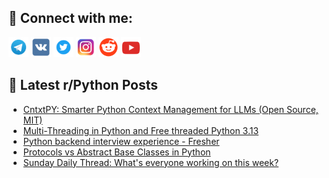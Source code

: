 ## 🔎 Connect with me:
[<img src="https://github.com/bullbesh/bullbesh/blob/main/images/Telegram.png" width="32" height="32" />](https://t.me/bullbesh)
[<img src="https://github.com/bullbesh/bullbesh/blob/main/images/VK.png" width="32" height="32" />](https://vk.com/bullbesh)
[<img src="https://github.com/bullbesh/bullbesh/blob/main/images/Twitter.png" width="32" height="32" />](https://twitter.com/bullbesh1)
[<img src="https://github.com/bullbesh/bullbesh/blob/main/images/Instagram.png" width="32" height="32" />](https://www.instagram.com/bullbesh)
[<img src="https://github.com/bullbesh/bullbesh/blob/main/images/Reddit.png" width="32" height="32" />](https://www.reddit.com/user/bullbesh)
[<img src="https://github.com/bullbesh/bullbesh/blob/main/images/YouTube.png" width="32" height="32" />](https://www.youtube.com/channel/UCtfjRs6uzgq5mfm8S06WTcg)

## 📕 Latest r/Python Posts
<!-- BLOG-POST-LIST:START -->
- [CntxtPY: Smarter Python Context Management for LLMs &lpar;Open Source, MIT&rpar;](https://www.reddit.com/r/Python/comments/1h3x04k/cntxtpy_smarter_python_context_management_for/)
- [Multi-Threading in Python and Free threaded Python 3.13](https://www.reddit.com/r/Python/comments/1h3wd80/multithreading_in_python_and_free_threaded_python/)
- [Python backend interview experience - Fresher](https://www.reddit.com/r/Python/comments/1h3uqhr/python_backend_interview_experience_fresher/)
- [Protocols vs Abstract Base Classes in Python](https://www.reddit.com/r/Python/comments/1h3rmn5/protocols_vs_abstract_base_classes_in_python/)
- [Sunday Daily Thread: What&#39;s everyone working on this week?](https://www.reddit.com/r/Python/comments/1h3q203/sunday_daily_thread_whats_everyone_working_on/)
<!-- BLOG-POST-LIST:END -->
